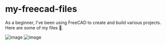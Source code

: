 # my-freecad-files

As a beginner, I've been using FreeCAD to create and build various projects. Here are some of my files 🥰.

![image](https://github.com/user-attachments/assets/05e9da8a-c623-4fd0-9f00-8d7562f98b00)
![image](https://github.com/user-attachments/assets/c0910017-28cd-45cc-bba8-3186a2343d53)

